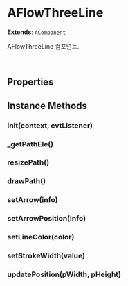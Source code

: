# AFlowThreeLine
**Extends**: [`AComponent`](./AComponent.md)

AFlowThreeLine 컴포넌트.

<br/>


## Properties



## Instance Methods


### init(context, evtListener)

### _getPathEle()

### resizePath()

### drawPath()

### setArrow(info)

### setArrowPosition(info)

### setLineColor(color)

### setStrokeWidth(value)

### updatePosition(pWidth, pHeight)
